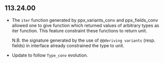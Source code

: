 ## 113.24.00

- The `iter` function generated by ppx\_variants\_conv and ppx\_fields\_conv allowed
  one to give function which returned values of arbitrary types as iter function.
  This feature constraint these functions to return unit.

  N.B. the signature generated by the use of `@@deriving variants` (resp. fields)
  in interface already constrained the type to unit.

- Update to follow `Type_conv` evolution.
